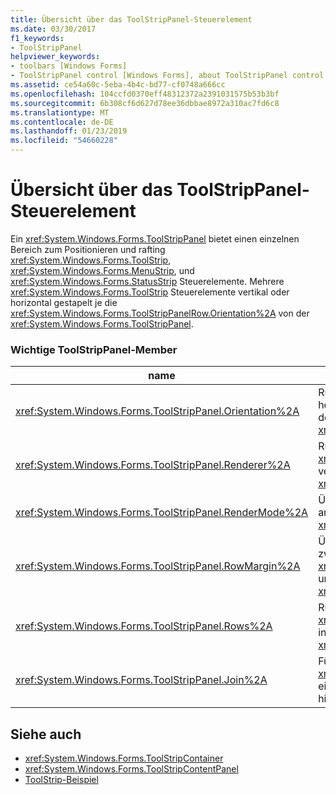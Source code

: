 ```yaml
---
title: Übersicht über das ToolStripPanel-Steuerelement
ms.date: 03/30/2017
f1_keywords:
- ToolStripPanel
helpviewer_keywords:
- toolbars [Windows Forms]
- ToolStripPanel control [Windows Forms], about ToolStripPanel control
ms.assetid: ce54a60c-5eba-4b4c-bd77-cf0748a666cc
ms.openlocfilehash: 104ccfd0370eff48312372a2391031575b53b3bf
ms.sourcegitcommit: 6b308cf6d627d78ee36dbbae8972a310ac7fd6c8
ms.translationtype: MT
ms.contentlocale: de-DE
ms.lasthandoff: 01/23/2019
ms.locfileid: "54660228"
---
```

# <a name="toolstrippanel-control-overview"></a>Übersicht über das ToolStripPanel-Steuerelement
Ein <xref:System.Windows.Forms.ToolStripPanel> bietet einen einzelnen Bereich zum Positionieren und rafting <xref:System.Windows.Forms.ToolStrip>, <xref:System.Windows.Forms.MenuStrip>, und <xref:System.Windows.Forms.StatusStrip> Steuerelemente. Mehrere <xref:System.Windows.Forms.ToolStrip> Steuerelemente vertikal oder horizontal gestapelt je die <xref:System.Windows.Forms.ToolStripPanelRow.Orientation%2A> von der <xref:System.Windows.Forms.ToolStripPanel>.  
  
### <a name="important-toolstrippanel-members"></a>Wichtige ToolStripPanel-Member  
  
|name|Beschreibung|  
|----------|-----------------|  
|<xref:System.Windows.Forms.ToolStripPanel.Orientation%2A>|Ruft ab oder legt einen Wert, der angibt, der horizontalen oder vertikalen Ausrichtung des den <xref:System.Windows.Forms.ToolStripPanel>.|  
|<xref:System.Windows.Forms.ToolStripPanel.Renderer%2A>|Ruft ab oder legt eine <xref:System.Windows.Forms.ToolStripRenderer> verwendet, um die Darstellung anpassen einer <xref:System.Windows.Forms.ToolStripPanel>.|  
|<xref:System.Windows.Forms.ToolStripPanel.RenderMode%2A>|Übernimmt oder bestimmt die Zeichenstile anzuwendende der <xref:System.Windows.Forms.ToolStripPanel>.|  
|<xref:System.Windows.Forms.ToolStripPanel.RowMargin%2A>|Übernimmt oder bestimmt den Abstand in Pixel zwischen dem <xref:System.Windows.Forms.ToolStripPanelRow> und <xref:System.Windows.Forms.ToolStripPanel>.|  
|<xref:System.Windows.Forms.ToolStripPanel.Rows%2A>|Ruft die <xref:System.Windows.Forms.ToolStripPanelRow> in diesem <xref:System.Windows.Forms.ToolStripPanel>.|  
|<xref:System.Windows.Forms.ToolStripPanel.Join%2A>|Fügt einer <xref:System.Windows.Forms.ToolStripPanel> eine <xref:System.Windows.Forms.ToolStrip> hinzu.|  
  
## <a name="see-also"></a>Siehe auch
- <xref:System.Windows.Forms.ToolStripContainer>
- <xref:System.Windows.Forms.ToolStripContentPanel>
- [ToolStrip-Beispiel](https://msdn.microsoft.com/library/b7352439-184a-4a3a-b2ad-07465d3af9ed)
